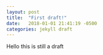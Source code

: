```yaml
---
layout: post
title:  "First draft!"
date:   2018-01-01 21:41:19 -0500
categories: jekyll draft
---
```

Hello this is still a draft

